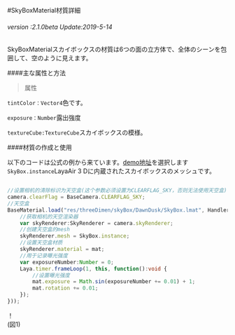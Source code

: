 #SkyBoxMaterial材質詳細

###### *version :2.1.0beta   Update:2019-5-14*

SkyBoxMaterialスカイボックスの材質は6つの面の立方体で、全体のシーンを包囲して、空のように見えます。

####主な属性と方法

>属性

`tintColor：Vector4`色です。

`exposure：Number`露出強度

`textureCube:TextureCube`スカイボックスの模様。

####材質の作成と使用

以下のコードは公式の例から来ています。[demo地址](https://layaair.ldc.layabox.com/demo2/?language=ch&category=3d&group=Sky&name=Sky_SkyBox)を選択します`SkyBox.instance`LayaAir 3 Dに内蔵されたスカイボックスのメッシュです。


```typescript

//设置相机的清除标识为天空盒(这个参数必须设置为CLEARFLAG_SKY，否则无法使用天空盒)
camera.clearFlag = BaseCamera.CLEARFLAG_SKY;
//天空盒
BaseMaterial.load("res/threeDimen/skyBox/DawnDusk/SkyBox.lmat", Handler.create(this, function(mat:SkyBoxMaterial):void {
    //获取相机的天空渲染器
    var skyRenderer:SkyRenderer = camera.skyRenderer;
    //创建天空盒的mesh
    skyRenderer.mesh = SkyBox.instance;
    //设置天空盒材质
    skyRenderer.material = mat;
    //用于记录曝光强度
    var exposureNumber:Number = 0;
    Laya.timer.frameLoop(1, this, function():void {
        //设置曝光强度
        mat.exposure = Math.sin(exposureNumber += 0.01) + 1;
        mat.rotation += 0.01;
    });
}));
```


！[](img/1.gif)<br/>(図1)